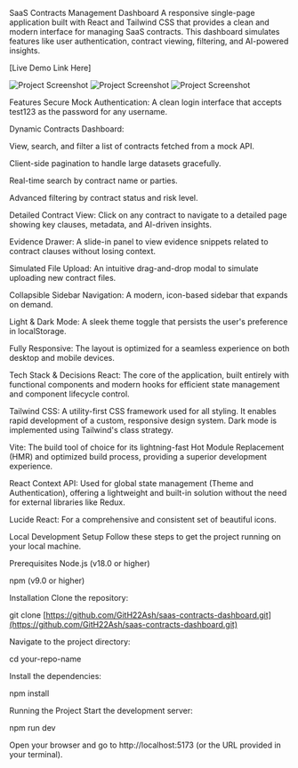 SaaS Contracts Management Dashboard
A responsive single-page application built with React and Tailwind CSS that provides a clean and modern interface for managing SaaS contracts. This dashboard simulates features like user authentication, contract viewing, filtering, and AI-powered insights.

[Live Demo Link Here] 

![Project Screenshot](.Assets/ss1.png)
![Project Screenshot](.Assets/ss2.png)
![Project Screenshot](.Assets/ss3.png)

Features
Secure Mock Authentication: A clean login interface that accepts test123 as the password for any username.

Dynamic Contracts Dashboard:

View, search, and filter a list of contracts fetched from a mock API.

Client-side pagination to handle large datasets gracefully.

Real-time search by contract name or parties.

Advanced filtering by contract status and risk level.

Detailed Contract View: Click on any contract to navigate to a detailed page showing key clauses, metadata, and AI-driven insights.

Evidence Drawer: A slide-in panel to view evidence snippets related to contract clauses without losing context.

Simulated File Upload: An intuitive drag-and-drop modal to simulate uploading new contract files.

Collapsible Sidebar Navigation: A modern, icon-based sidebar that expands on demand.

Light & Dark Mode: A sleek theme toggle that persists the user's preference in localStorage.

Fully Responsive: The layout is optimized for a seamless experience on both desktop and mobile devices.

Tech Stack & Decisions
React: The core of the application, built entirely with functional components and modern hooks for efficient state management and component lifecycle control.

Tailwind CSS: A utility-first CSS framework used for all styling. It enables rapid development of a custom, responsive design system. Dark mode is implemented using Tailwind's class strategy.

Vite: The build tool of choice for its lightning-fast Hot Module Replacement (HMR) and optimized build process, providing a superior development experience.

React Context API: Used for global state management (Theme and Authentication), offering a lightweight and built-in solution without the need for external libraries like Redux.

Lucide React: For a comprehensive and consistent set of beautiful icons.

Local Development Setup
Follow these steps to get the project running on your local machine.

Prerequisites
Node.js (v18.0 or higher)

npm (v9.0 or higher)

Installation
Clone the repository:

git clone [https://github.com/GitH22Ash/saas-contracts-dashboard.git](https://github.com/GitH22Ash/saas-contracts-dashboard.git)

Navigate to the project directory:

cd your-repo-name

Install the dependencies:

npm install

Running the Project
Start the development server:

npm run dev

Open your browser and go to http://localhost:5173 (or the URL provided in your terminal).
